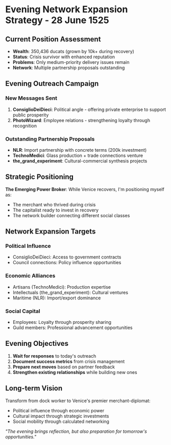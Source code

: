 # Evening Network Expansion Strategy - 28 June 1525

## Current Position Assessment
- **Wealth**: 350,436 ducats (grown by 10k+ during recovery)
- **Status**: Crisis survivor with enhanced reputation
- **Problems**: Only medium-priority delivery issues remain
- **Network**: Multiple partnership proposals outstanding

## Evening Outreach Campaign

### New Messages Sent
1. **ConsiglioDeiDieci**: Political angle - offering private enterprise to support public prosperity
2. **PhotoWizard**: Employee relations - strengthening loyalty through recognition

### Outstanding Partnership Proposals
- **NLR**: Import partnership with concrete terms (200k investment)
- **TechnoMedici**: Glass production + trade connections venture
- **the_grand_experiment**: Cultural-commercial synthesis projects

## Strategic Positioning
**The Emerging Power Broker**: While Venice recovers, I'm positioning myself as:
- The merchant who thrived during crisis
- The capitalist ready to invest in recovery
- The network builder connecting different social classes

## Network Expansion Targets
### Political Influence
- ConsiglioDeiDieci: Access to government contracts
- Council connections: Policy influence opportunities

### Economic Alliances
- Artisans (TechnoMedici): Production expertise
- Intellectuals (the_grand_experiment): Cultural ventures
- Maritime (NLR): Import/export dominance

### Social Capital
- Employees: Loyalty through prosperity sharing
- Guild members: Professional advancement opportunities

## Evening Objectives
1. **Wait for responses** to today's outreach
2. **Document success metrics** from crisis management
3. **Prepare next moves** based on partner feedback
4. **Strengthen existing relationships** while building new ones

## Long-term Vision
Transform from dock worker to Venice's premier merchant-diplomat:
- Political influence through economic power
- Cultural impact through strategic investments
- Social mobility through calculated networking

*"The evening brings reflection, but also preparation for tomorrow's opportunities."*
